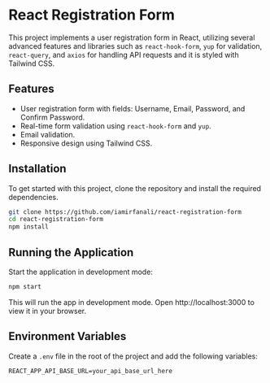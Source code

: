 # React Registration Form

This project implements a user registration form in React, utilizing several advanced features and libraries such as `react-hook-form`, `yup` for validation, `react-query`, and `axios` for handling API requests and it is styled with Tailwind CSS.

## Features

- User registration form with fields: Username, Email, Password, and Confirm Password.
- Real-time form validation using `react-hook-form` and `yup`.
- Email validation.
- Responsive design using Tailwind CSS.

## Installation

To get started with this project, clone the repository and install the required dependencies.

```bash
git clone https://github.com/iamirfanali/react-registration-form
cd react-registration-form
npm install
```

## Running the Application

Start the application in development mode:

```bash
npm start
```

This will run the app in development mode. Open http://localhost:3000 to view it in your browser.

## Environment Variables

Create a `.env` file in the root of the project and add the following variables:

```
REACT_APP_API_BASE_URL=your_api_base_url_here
```
